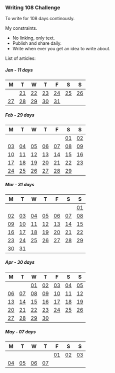 ### Writing 108 Challenge
To write for 108 days continously.  

My constraints.
+ No linking, only text.
+ Publish and share daily.
+ Write when ever you get an idea to write about.
  
List of articles:  

##### Jan - 11 days  

| M | T | W | T | F | S | S |
| -- | -- | -- | -- | -- | -- | -- |
|        | [21](108-ekadashi) | [22](107-planning) | [23]() | [24]() | [25]() | [26]() |  
| [27]() | [28]() | [29]() | [30]() | [31]() |        |        |  
  
##### Feb - 29 days   

| M | T | W | T | F | S | S |  
| -- | -- | -- | -- | -- | -- | -- |  
|        |        |        |        |        | [01]() | [02]() |  
| [03]() | [04]() | [05]() | [06]() | [07]() | [08]() | [09]() |  
| [10]() | [11]() | [12]() | [13]() | [14]() | [15]() | [16]() |  
| [17]() | [18]() | [19]() | [20]() | [21]() | [22]() | [23]() |  
| [24]() | [25]() | [26]() | [27]() | [28]() | [29]() |        |  
  
##### Mar - 31 days    

| M | T | W | T | F | S | S |
| -- | -- | -- | -- | -- | -- | -- |
|        |        |        |        |        |        | [01]() |  
| [02]() | [03]() | [04]() | [05]() | [06]() | [07]() | [08]() |  
| [09]() | [10]() | [11]() | [12]() | [13]() | [14]() | [15]() |  
| [16]() | [17]() | [18]() | [19]() | [20]() | [21]() | [22]() |  
| [23]() | [24]() | [25]() | [26]() | [27]() | [28]() | [29]() |  
| [30]() | [31]() |        |        |        |        |        |  
  
##### Apr - 30 days    

| M | T | W | T | F | S | S |  
| -- | -- | -- | -- | -- | -- | -- |  
|        |        | [01]() | [02]() | [03]() | [04]() | [05]() |  
| [06]() | [07]() | [08]() | [09]() | [10]() | [11]() | [12]() |  
| [13]() | [14]() | [15]() | [16]() | [17]() | [18]() | [19]() |  
| [20]() | [21]() | [22]() | [23]() | [24]() | [25]() | [26]() |  
| [27]() | [28]() | [29]() | [30]() |        |        |        |  
   
##### May - 07 days   

| M | T | W | T | F | S | S |  
| -- | -- | -- | -- | -- | -- | -- |  
|        |        |        |        | [01]() | [02]() | [03]() |  
| [04]() | [05]() | [06]() | [07]() |        |        |        |  
  